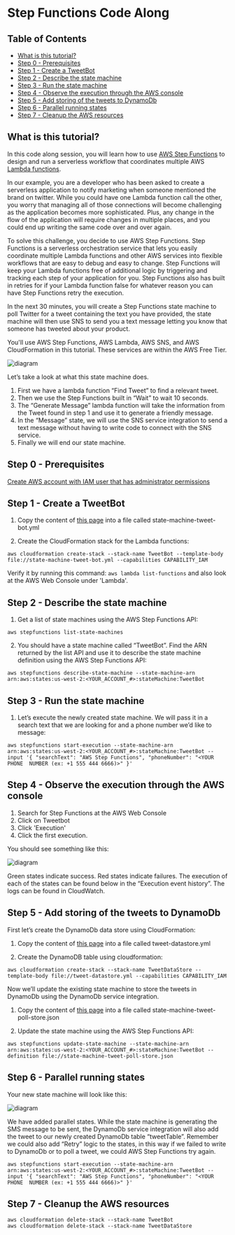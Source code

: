 # Step Functions Code Along

## Table of Contents

* [What is this tutorial?](#what-is-this-tutorial)
* [Step 0 - Prerequisites](#step-0---prerequisites)
* [Step 1 - Create a TweetBot](#step-1---create-a-tweetbot)
* [Step 2 - Describe the state machine](#step-2---describe-the-state-machine)
* [Step 3 - Run the state machine](#step-3---run-the-state-machine)
* [Step 4 - Observe the execution through the AWS console](#step-4---observe-the-execution-through-the-aws-console)
* [Step 5 - Add storing of the tweets to DynamoDb](#step-5---add-storing-of-the-tweets-to-dynamoDb)
* [Step 6 - Parallel running states](#step-6---parallel-running-states)
* [Step 7 - Cleanup the AWS resources](#step-7---cleanup-the-aws-resources)

## What is this tutorial?

In this code along session, you will learn how to use [AWS Step Functions](https://aws.amazon.com/step-functions) to design and run a serverless workflow that coordinates multiple AWS [Lambda functions](https://aws.amazon.com/lambda).

In our example, you are a developer who has been asked to create a serverless application to notify marketing when someone mentioned the brand on twitter. While you could have one Lambda function call the other, you worry that managing all of those connections will become challenging as the application becomes more sophisticated. Plus, any change in the flow of the application will require changes in multiple places, and you could end up writing the same code over and over again.

To solve this challenge, you decide to use AWS Step Functions. Step Functions is a serverless orchestration service that lets you easily coordinate multiple Lambda functions and other AWS services into flexible workflows that are easy to debug and easy to change. Step Functions will keep your Lambda functions free of additional logic by triggering and tracking each step of your application for you. Step Functions also has built in retries for if your Lambda function false for whatever reason you can have Step Functions retry the execution.

In the next 30 minutes, you will create a Step Functions state machine to poll Twitter for a tweet containing the text you have provided, the state machine will then use SNS to send you a text message letting you know that someone has tweeted about your product. 

You'll use AWS Step Functions, AWS Lambda, AWS SNS, and AWS CloudFormation in this tutorial. These services are within the AWS Free Tier. 

![diagram](state-machine.png)

Let’s take a look at what this state machine does.

1. First we have a lambda function “Find Tweet” to find a relevant tweet.
2. Then we use the Step Functions built in “Wait” to wait 10 seconds.
3. The “Generate Message” lambda function will take the information from the Tweet found in step 1 and use it to generate a friendly message.
4. In the “Message” state, we will use the SNS service integration to send a text message without having to write code to connect with the SNS service.
5. Finally we will end our state machine.

## Step 0 - Prerequisites
[Create AWS account with IAM user that has administrator permissions](prerequisites.md)

## Step 1 - Create a TweetBot
1. Copy the content of [this page](https://raw.githubusercontent.com/oren/step-functions/master/state-machine-tweet-bot.yml) into a file called state-machine-tweet-bot.yml

2. Create the CloudFormation stack for the Lambda functions:
```
aws cloudformation create-stack --stack-name TweetBot --template-body file://state-machine-tweet-bot.yml --capabilities CAPABILITY_IAM
```

Verify it by running this command: `aws lambda list-functions` and also look at the AWS Web Console under 'Lambda'.

## Step 2 - Describe the state machine
1. Get a list of state machines using the AWS Step Functions API:

```
aws stepfunctions list-state-machines
```

2. You should have a state machine called “TweetBot”. Find the ARN returned by the list API and use it to describe the state machine definition using the AWS Step Functions API:

```
aws stepfunctions describe-state-machine --state-machine-arn arn:aws:states:us-west-2:<YOUR_ACCOUNT_#>:stateMachine:TweetBot
```

## Step 3 - Run the state machine
1. Let’s execute the newly created state machine. We will pass it in a search text that we are looking for and a phone number we’d like to message:

```
aws stepfunctions start-execution --state-machine-arn arn:aws:states:us-west-2:<YOUR_ACCOUNT_#>:stateMachine:TweetBot --input '{ "searchText": "AWS Step Functions", "phoneNumber": "<YOUR PHONE  NUMBER (ex: +1 555 444 6666)>" }'
```

## Step 4 - Observe the execution through the AWS console
1. Search for Step Functions at the AWS Web Console
2. Click on Tweetbot
3. Click 'Execution'
4. Click the first execution.

You should see something like this:

![diagram](state-machine2.png)

Green states indicate success. Red states indicate failures. The execution of each of the states can be found below in the “Execution event history”. The logs can be found in CloudWatch.

## Step 5 - Add storing of the tweets to DynamoDb

First let’s create the DynamoDb data store using CloudFormation:

1. Copy the content of [this page](https://raw.githubusercontent.com/oren/step-functions/master/tweet-datastore.yml) into a file called tweet-datastore.yml

2. Create the DynamoDB table using cloudformation:

```
aws cloudformation create-stack --stack-name TweetDataStore --template-body file://tweet-datastore.yml --capabilities CAPABILITY_IAM
```

Now we’ll update the existing state machine to store the tweets in DynamoDb using the DynamoDb service integration.

1. Copy the content of [this page](https://raw.githubusercontent.com/oren/step-functions/master/state-machine-tweet-poll-store.json) into a file called state-machine-tweet-poll-store.json

2. Update the state machine using the AWS Step Functions API:

```
aws stepfunctions update-state-machine --state-machine-arn arn:aws:states:us-west-2:<YOUR_ACCOUNT_#>:stateMachine:TweetBot --definition file://state-machine-tweet-poll-store.json
```

## Step 6 - Parallel running states

Your new state machine will look like this:

![diagram](state-machine3.png)

We have added parallel states. While the state machine is generating the SMS message to be sent, the DynamoDb service integration will also add the tweet to our newly created DynamoDb table “tweetTable”. Remember we could also add “Retry” logic to the states, in this way if we failed to write to DynamoDb or to poll a tweet, we could AWS Step Functions try again.

```
aws stepfunctions start-execution --state-machine-arn arn:aws:states:us-west-2:<YOUR_ACCOUNT_#>:stateMachine:TweetBot --input '{ "searchText": "AWS Step Functions", "phoneNumber": "<YOUR PHONE  NUMBER (ex: +1 555 444 6666)>" }'
```

## Step 7 - Cleanup the AWS resources
```
aws cloudformation delete-stack --stack-name TweetBot
aws cloudformation delete-stack --stack-name TweetDataStore
```
